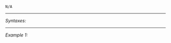 `N/A`


---
*Syntaxes:*

<!-- [] call `BIS_fnc_noFlyZonesExport` -->

---
*Example 1:*

<!-- 
```sqf
[] call BIS_fnc_noFlyZonesExport;
``` -->